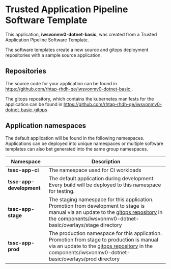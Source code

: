 # Trusted Application Pipeline Software Template

This application, **iwsvonmv0-dotnet-basic**, was created from a Trusted Application Pipeline Software Template.

The software templates create a new source and gitops deployment repositories with a sample source application. 

## Repositories

The source code for your application can be found in [https://github.com/rhtap-rhdh-qe/iwsvonmv0-dotnet-basic ](https://github.com/rhtap-rhdh-qe/iwsvonmv0-dotnet-basic ).
 
The gitops repository, which contains the kubernetes manifests for the application can be found in 
[https://github.com/rhtap-rhdh-qe/iwsvonmv0-dotnet-basic-gitops ](https://github.com/rhtap-rhdh-qe/iwsvonmv0-dotnet-basic-gitops ) 

## Application namespaces 

The default application will be found in the following namespaces. Applications can be deployed into unique namespaces or multiple software templates can also bet generated into the same group namespaces.  

|  Namespace   |  Description   |  
| -------- | -------- |
| **tssc-app-ci** | The namespace used for CI workloads |
| **tssc-app-development** | The default application during development. Every build will be deployed to this namespace for testing. |
| **tssc-app-stage** | The staging namespace for this application. Promotion from development to stage is manual via an update to the [gitops repository](https://github.com/rhtap-rhdh-qe/iwsvonmv0-dotnet-basic-gitops ) in the components/iwsvonmv0-dotnet-basic/overlays/stage directory |
| **tssc-app-prod** | The production namespace for this application. Promotion from stage to production is manual via an update to the [gitops repository](https://github.com/rhtap-rhdh-qe/iwsvonmv0-dotnet-basic-gitops ) in the components/iwsvonmv0-dotnet-basic/overlays/prod directory |